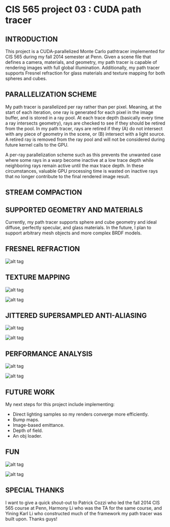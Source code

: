 CIS 565 project 03 : CUDA path tracer
===================

## INTRODUCTION

This project is a CUDA-parallelized Monte Carlo pathtracer implemented for CIS 565 during my fall 2014 semester at Penn. Given a scene file that defines a camera, materials, and geometry, my path tracer is capable of rendering images with full global illumination. Additionally, my path tracer supports Fresnel refraction for glass materials and texture mapping for both spheres and cubes.

## PARALLELIZATION SCHEME

My path tracer is parallelized per ray rather than per pixel. Meaning, at the start of each iteration, one ray is generated for each pixel in the image buffer, and is stored in a ray pool. At each trace depth (basically every time a ray intersects geometry), rays are checked to see if they should be retired from the pool. In my path tracer, rays are retired if they (A) do not intersect with any piece of geometry in the scene, or (B) intersect with a light source. A retired ray is removed from the ray pool and will not be considered during future kernel calls to the GPU.

A per-ray parallelization scheme such as this prevents the unwanted case where some rays in a warp become inactive at a low trace depth while neighboring rays remain active until the max trace depth. In these circumstances, valuable GPU processing time is wasted on inactive rays that no longer contribute to the final rendered image result.

## STREAM COMPACTION

## SUPPORTED GEOMETRY AND MATERIALS

Currently, my path tracer supports sphere and cube geometry and ideal diffuse, perfectly specular, and glass materials. In the future, I plan to support arbitrary mesh objects and more complex BRDF models.

## FRESNEL REFRACTION

![alt tag](https://raw.githubusercontent.com/drerucha/Project3-Pathtracer/master/data/readme_pics/fresnel_refractions.jpg)

## TEXTURE MAPPING

![alt tag](https://raw.githubusercontent.com/drerucha/Project3-Pathtracer/master/data/readme_pics/texture_mapping.jpg)

![alt tag](https://raw.githubusercontent.com/drerucha/Project3-Pathtracer/master/data/readme_pics/texture_mapping_02.jpg)

## JITTERED SUPERSAMPLED ANTI-ALIASING

![alt tag](https://raw.githubusercontent.com/drerucha/Project3-Pathtracer/master/data/readme_pics/aa_without.jpg)

![alt tag](https://raw.githubusercontent.com/drerucha/Project3-Pathtracer/master/data/readme_pics/aa_with.jpg)

## PERFORMANCE ANALYSIS

![alt tag](https://raw.githubusercontent.com/drerucha/Project3-Pathtracer/master/data/readme_pics/chart_stream_compaction_performance.jpg)

![alt tag](https://raw.githubusercontent.com/drerucha/Project3-Pathtracer/master/data/readme_pics/chart_block_size_comparison.jpg)

## FUTURE WORK

My next steps for this project include implementing:
* Direct lighting samples so my renders converge more efficiently.
* Bump maps.
* Image-based emittance.
* Depth of field.
* An obj loader.

## FUN

![alt tag](https://raw.githubusercontent.com/drerucha/Project3-Pathtracer/master/data/readme_pics/fun_01.jpg)

![alt tag](https://raw.githubusercontent.com/drerucha/Project3-Pathtracer/master/data/readme_pics/fun_02.jpg)

## SPECIAL THANKS

I want to give a quick shout-out to Patrick Cozzi who led the fall 2014 CIS 565 course at Penn, Harmony Li who was the TA for the same course, and Yining Karl Li who constructed much of the framework my path tracer was built upon. Thanks guys!